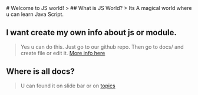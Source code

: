 <h1 style="display: none">Best free JS Learning Web - js, html, css, world, js world, learn js, best, free</h1>
# Welcome to JS world!
> ## What is JS World?
> Its A magical world where u can learn Java Script.


## I want create my own info about js or module.

> Yes u can do this.
> Just go to our github repo.
> Then go to docs/ and create file or edit it.
> [More info here](https://github.com/pythoniaweb/jsworld#-js-world)

## Where is all docs?

> U can found it on slide bar or on [topics](topics)
